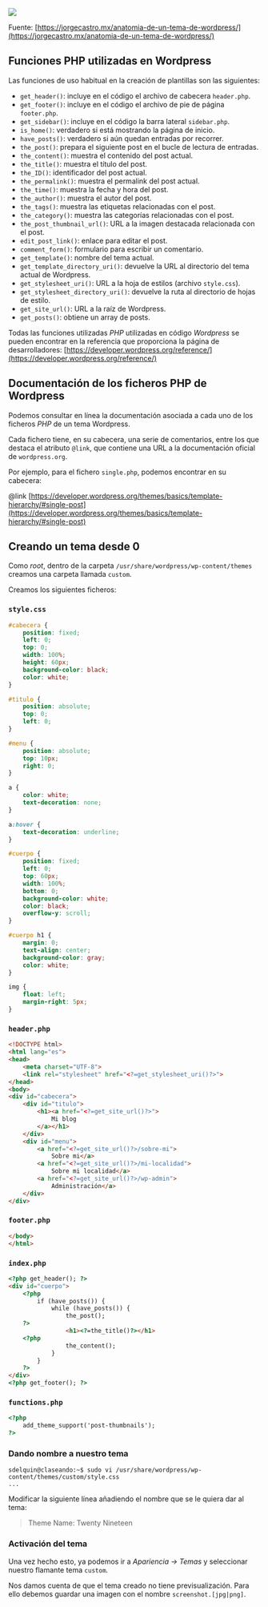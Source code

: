 ![](img/theme_anatomy1.jpg)

Fuente: [https://jorgecastro.mx/anatomia-de-un-tema-de-wordpress/](https://jorgecastro.mx/anatomia-de-un-tema-de-wordpress/)

## Funciones PHP utilizadas en Wordpress

Las funciones de uso habitual en la creación de plantillas son las siguientes:

* `get_header()`: incluye en el código el archivo de cabecera `header.php`.
* `get_footer()`: incluye en el código el archivo de pie de página `footer.php`.
* `get_sidebar()`: incluye en el código la barra lateral `sidebar.php`.
* `is_home()`: verdadero si está mostrando la página de inicio.
* `have_posts()`: verdadero si aún quedan entradas por recorrer.
* `the_post()`: prepara el siguiente post en el bucle de lectura de entradas.
* `the_content()`: muestra el contenido del post actual.
* `the_title()`: muestra el título del post.
* `the_ID()`: identificador del post actual.
* `the_permalink()`: muestra el permalink del post actual.
* `the_time()`: muestra la fecha y hora del post.
* `the_author()`: muestra el autor del post.
* `the_tags()`: muestra las etiquetas relacionadas con el post.
* `the_category()`: muestra las categorías relacionadas con el post.
* `the_post_thumbnail_url()`: URL a la imagen destacada relacionada con el post.
* `edit_post_link()`: enlace para editar el post.
* `comment_form()`: formulario para escribir un comentario.
* `get_template()`: nombre del tema actual.
* `get_template_directory_uri()`: devuelve la URL al directorio del tema actual de Wordpress.
* `get_stylesheet_uri()`: URL a la hoja de estilos (archivo `style.css`).
* `get_stylesheet_directory_uri()`: devuelve la ruta al directorio de hojas de estilo.
* `get_site_url()`: URL a la raíz de Wordpress.
* `get_posts()`: obtiene un array de posts.

Todas las funciones utilizadas *PHP* utilizadas en código *Wordpress* se pueden encontrar en la referencia que proporciona la página de desarrolladores:
[https://developer.wordpress.org/reference/](https://developer.wordpress.org/reference/)

## Documentación de los ficheros PHP de Wordpress

Podemos consultar en línea la documentación asociada a cada uno de los ficheros *PHP* de un tema Wordpress.

Cada fichero tiene, en su cabecera, una serie de comentarios, entre los que destaca el atributo `@link`, que contiene una URL a la documentación oficial de `wordpress.org`.

Por ejemplo, para el fichero `single.php`, podemos encontrar en su cabecera:

@link [https://developer.wordpress.org/themes/basics/template-hierarchy/#single-post](https://developer.wordpress.org/themes/basics/template-hierarchy/#single-post)

## Creando un tema desde 0

Como *root*, dentro de la carpeta `/usr/share/wordpress/wp-content/themes` creamos una carpeta llamada `custom`.

Creamos los siguientes ficheros:

### `style.css`

```css
#cabecera {
    position: fixed;
    left: 0;
    top: 0;
    width: 100%;
    height: 60px;
    background-color: black;
    color: white;
}

#titulo {
    position: absolute;
    top: 0;
    left: 0;
}

#menu {
    position: absolute;
    top: 10px;
    right: 0;
}

a {
    color: white;
    text-decoration: none;
}

a:hover {
    text-decoration: underline;
}

#cuerpo {
    position: fixed;
    left: 0;
    top: 60px;
    width: 100%;
    bottom: 0;
    background-color: white;
    color: black;
    overflow-y: scroll;
}

#cuerpo h1 {
    margin: 0;
    text-align: center;
    background-color: gray;
    color: white;
}

img {
    float: left;
    margin-right: 5px;
}
```

### `header.php`

```html
<!DOCTYPE html>
<html lang="es">
<head>
    <meta charset="UTF-8">
    <link rel="stylesheet" href="<?=get_stylesheet_uri()?>">
</head>
<body>
<div id="cabecera">
    <div id="titulo">
        <h1><a href="<?=get_site_url()?>">
            Mi blog
        </a></h1>
    </div>
    <div id="menu">
        <a href="<?=get_site_url()?>/sobre-mi">
            Sobre mi</a>
        <a href="<?=get_site_url()?>/mi-localidad">
            Sobre mi localidad</a>
        <a href="<?=get_site_url()?>/wp-admin">
            Administración</a>
    </div>
</div>
```

### `footer.php`

```html
</body>
</html>
```

### `index.php`

```html
<?php get_header(); ?>
<div id="cuerpo">
    <?php
        if (have_posts()) {
            while (have_posts()) {
                the_post();
    ?>
                <h1><?=the_title()?></h1>
    <?php
                the_content();
            }
        }
    ?>
</div>
<?php get_footer(); ?>
```

### `functions.php`

```html
<?php
    add_theme_support('post-thumbnails');
?>
```
### Dando nombre a nuestro tema

~~~console
sdelquin@claseando:~$ sudo vi /usr/share/wordpress/wp-content/themes/custom/style.css
...
~~~

Modificar la siguiente línea añadiendo el nombre que se le quiera dar al tema:

> Theme Name: Twenty Nineteen

### Activación del tema

Una vez hecho esto, ya podemos ir a *Apariencia -> Temas* y seleccionar nuestro flamante tema `custom`.

Nos damos cuenta de que el tema creado no tiene previsualización. Para ello debemos guardar una imagen con el nombre `screenshot.[jpg|png]`.
